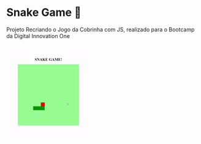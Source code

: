  <h1>Snake Game 🐍 </h1>
 
Projeto Recriando o Jogo da Cobrinha com JS, realizado para o Bootcamp da Digital Innovation One


![Jogo da Cobrinha](https://github.com/vivisilvestre/SnakeGame/blob/master/gifsnakegame.gif)
